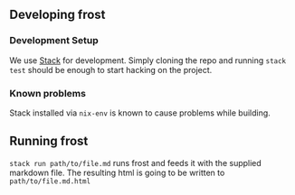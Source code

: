 ## Developing frost

### Development Setup
We use [Stack](https://docs.haskellstack.org/en/stable/README/) for development.
Simply cloning the repo and running `stack test` should be enough to start hacking on the project.

### Known problems
Stack installed via `nix-env` is known to cause problems while building.

## Running frost
`stack run path/to/file.md` runs frost and feeds it with the supplied markdown file. The resulting html is going to be written to `path/to/file.md.html`

